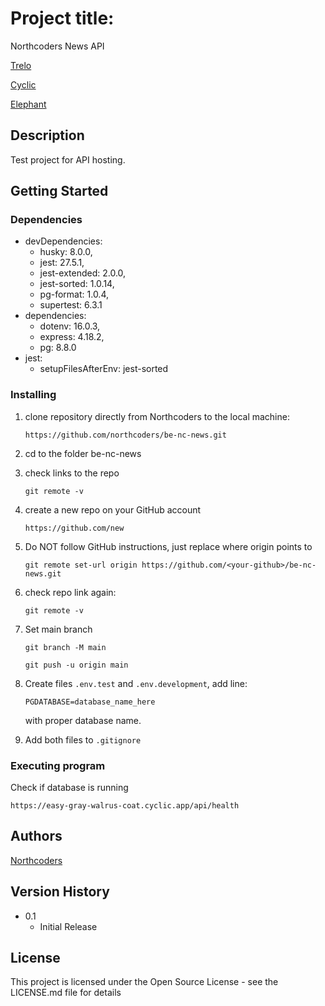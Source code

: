 # Project title:

Northcoders News API

[Trelo](https://trello.com/b/YOuuVcs7)

[Cyclic](https://be-nc-news-img.cyclic.app/api)

[Elephant](postgres://cceesolo:t55oRgsK9CQZXDYjn9sbPy7m8eTlZH7T@mouse.db.elephantsql.com/cceesolo)

## Description

Test project for API hosting.

## Getting Started

### Dependencies

-   devDependencies:
    -   husky: 8.0.0,
    -   jest: 27.5.1,
    -   jest-extended: 2.0.0,
    -   jest-sorted: 1.0.14,
    -   pg-format: 1.0.4,
    -   supertest: 6.3.1
-   dependencies:
    -   dotenv: 16.0.3,
    -   express: 4.18.2,
    -   pg: 8.8.0
-   jest:
    -   setupFilesAfterEnv: jest-sorted

### Installing

1. clone repository directly from Northcoders to the local machine:

    ```
    https://github.com/northcoders/be-nc-news.git
    ```

2. cd to the folder be-nc-news
3. check links to the repo

    ```
    git remote -v
    ```

4. create a new repo on your GitHub account

    ```
    https://github.com/new
    ```

5. Do NOT follow GitHub instructions, just replace where origin points to

    ```
    git remote set-url origin https://github.com/<your-github>/be-nc-news.git
    ```

6. check repo link again:

    ```
    git remote -v
    ```

7. Set main branch

    ```
    git branch -M main
    ```

    ```
    git push -u origin main
    ```

8. Create files `.env.test` and `.env.development`, add line:

    ```
    PGDATABASE=database_name_here
    ```

    with proper database name.

9. Add both files to `.gitignore`

### Executing program

Check if database is running

```
https://easy-gray-walrus-coat.cyclic.app/api/health
```

## Authors

[Northcoders](https://northcoders.co.uk)

## Version History

-   0.1
    -   Initial Release

## License

This project is licensed under the Open Source License - see the LICENSE.md file for details
